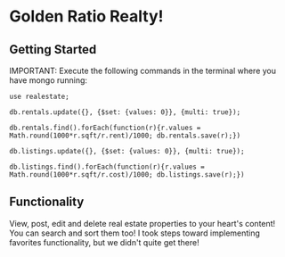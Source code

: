 
# Golden Ratio Realty!

## Getting Started
IMPORTANT: Execute the following commands in the terminal where you have mongo running:

```
use realestate;

db.rentals.update({}, {$set: {values: 0}}, {multi: true});

db.rentals.find().forEach(function(r){r.values = Math.round(1000*r.sqft/r.rent)/1000; db.rentals.save(r);})

db.listings.update({}, {$set: {values: 0}}, {multi: true});

db.listings.find().forEach(function(r){r.values = Math.round(1000*r.sqft/r.cost)/1000; db.listings.save(r);})
```

## Functionality
View, post, edit and delete real estate properties to your heart's content! You can search and sort them too! I took steps toward implementing favorites functionality, but we didn't quite get there!
